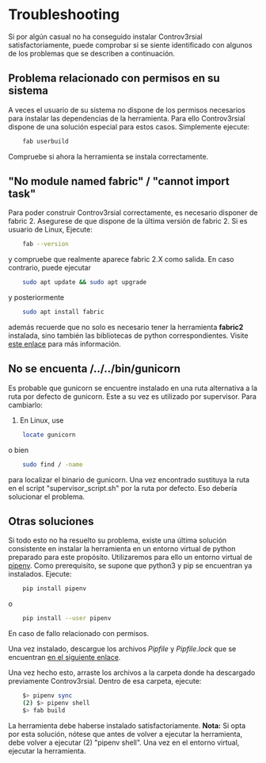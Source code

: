 # Troubleshooting

Si por algún casual no ha conseguido instalar Controv3rsial satisfactoriamente, puede comprobar si se siente identificado con algunos de los problemas que se describen a continuación.

## Problema relacionado con permisos en su sistema

A veces el usuario de su sistema no dispone de los permisos necesarios para instalar las dependencias de la herramienta. Para ello Controv3rsial dispone de  una solución especial para estos casos. Simplemente ejecute:

```bash
	fab userbuild
```

Compruebe si ahora la herramienta se instala correctamente.

## "No module named fabric" / "cannot import task"

Para poder construir Controv3rsial correctamente, es necesario disponer de fabric 2. Asegurese de que dispone de la última versión de fabric 2. Si es usuario de Linux, Ejecute:

```bash
	fab --version
```
y compruebe que realmente aparece fabric 2.X como salida. En caso contrario, puede ejecutar 

```bash
	sudo apt update && sudo apt upgrade
```
y posteriormente

```bash
	sudo apt install fabric
```

además recuerde que no solo es necesario tener la herramienta **fabric2** instalada, sino también las bibliotecas de python correspondientes.
Visite [este enlace](http://www.fabfile.org/) para más información.

## No se encuenta /../../bin/gunicorn

Es probable que gunicorn se encuentre instalado en una ruta alternativa a la ruta por defecto de gunicorn. Este a su vez es utilizado por supervisor. Para cambiarlo:

1. En Linux, use

```bash
	locate gunicorn
```

o bien

```bash
	sudo find / -name 
```
para localizar el binario de gunicorn. Una vez encontrado sustituya la ruta en el script "supervisor_script.sh" por la ruta por defecto. Eso debería solucionar el problema.

## Otras soluciones

Si todo esto no ha resuelto su problema, existe una última solución consistente en instalar la herramienta en un entorno virtual de python preparado para este propósito. Utilizaremos para ello un entorno virtual de [pipenv](https://pipenv-es.readthedocs.io/es/latest/). Como prerequisito, se supone que python3 y pip se encuentran ya instalados. Ejecute:

```bash
	pip install pipenv
``` 
o

```bash
	pip install --user pipenv
``` 
En caso de fallo relacionado con permisos.

Una vez instalado, descargue los archivos _Pipfile_ y _Pipfile.lock_ que se encuentran [en el siguiente enlace](https://github.com/jdafer98/Controv3rsial/tree/master/.pipenv_files).

Una vez hecho esto, arraste los archivos a la carpeta donde ha descargado previamente Controv3rsial. Dentro de esa carpeta, ejecute:

```bash
	$> pipenv sync
    (2) $> pipenv shell
	$> fab build
``` 
La herramienta debe haberse instalado satisfactoriamente. **Nota:** Si opta por esta solución, nótese que antes de volver a ejecutar la herramienta, debe volver a ejecutar (2) "pipenv shell". Una vez en el entorno virtual, ejecutar la herramienta.






